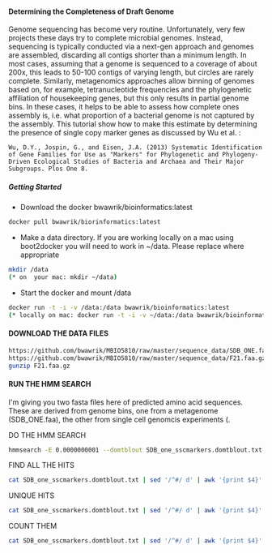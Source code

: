 #### Determining the Completeness of Draft Genome

Genome sequencing has become very routine. Unfortunately, very few projects these days try to complete microbial genomes. Instead, sequencing is typically conducted via a next-gen approach and genomes are assembled, discarding all contigs shorter than a minimum length.  In most cases, assuming that a genome is sequenced to a coverage of about 200x, this leads to 50-100 contigs of varying length, but circles are rarely complete.  Similarly, metagenomics approaches allow binning of genomes based on, for example, tetranucleotide frequencies and the phylogenetic affiliation of housekeeping genes, but this only results in partial genome bins.  In these cases, it helps to be able to assess how complete ones assembly is, i.e. what proportion of a bacterial genome is not captured by the assembly. This tutorial show how to make this estimate by determining the presence of single copy marker genes as discussed by Wu et al. :

```
Wu, D.Y., Jospin, G., and Eisen, J.A. (2013) Systematic Identification of Gene Families for Use as "Markers" for Phylogenetic and Phylogeny-Driven Ecological Studies of Bacteria and Archaea and Their Major Subgroups. Plos One 8.
```

##### Getting Started

- Download the docker bwawrik/bioinformatics:latest

```sh
docker pull bwawrik/biorinformatics:latest
```

- Make a data directory. If you are working locally on a mac using boot2docker you will need to work in ~/data. Please replace where appropriate

```sh
mkdir /data
(* on  your mac: mkdir ~/data)
```

- Start the docker and mount /data

```sh
docker run -t -i -v /data:/data bwawrik/bioinformatics:latest
(* locally on mac: docker run -t -i -v ~/data:/data bwawrik/bioinformatics:latest)
```

#### DOWNLOAD THE DATA FILES

```sh
https://github.com/bwawrik/MBIO5810/raw/master/sequence_data/SDB_ONE.faa
https://github.com/bwawrik/MBIO5810/raw/master/sequence_data/F21.faa.gz
gunzip F21.faa.gz

```

#### RUN THE HMM SEARCH

I'm giving you two fasta files here of predicted amino acid sequences.  These are derived from genome bins, one from a metagenome (SDB_ONE.faa), the other from single cell genomcis experiments (.


DO THE HMM SEARCH


```sh 
hmmsearch -E 0.0000000001 --domtblout SDB_one_sscmarkers.domtblout.txt /data/DATABASES/SINGLE_COPY_GENE_HMMs/sc_markers_bacteria.hmm SDB_ONE.faa > SDB_one_sscmarkers.hmmsearch.txt
```

FIND ALL THE HITS

```sh
cat SDB_one_sscmarkers.domtblout.txt | sed '/^#/ d' | awk '{print $4}'
```

UNIQUE HITS

```sh
cat SDB_one_sscmarkers.domtblout.txt | sed '/^#/ d' | awk '{print $4}' | sort -u
```

COUNT THEM

```sh
cat SDB_one_sscmarkers.domtblout.txt | sed '/^#/ d' | awk '{print $4}' | sort -u | wc -l
```





